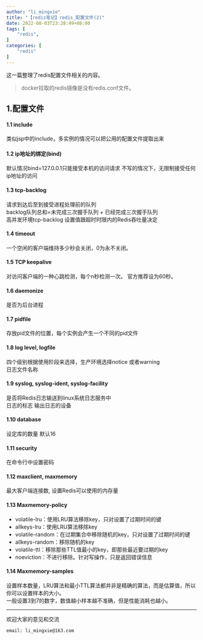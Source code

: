 ```yaml
---
author: "li_mingxie"
title: "【redis笔记】redis_配置文件(2)"
date: 2022-08-03T23:28:49+08:00
tags: [
    "redis",
]
categories: [
    "redis"
]
---
```


这一篇整理了redis配置文件相关的内容。<!--more-->  

> docker拉取的redis镜像是没有redis.conf文件。

## 1.配置文件

#### 1.1 include

类似jsp中的include，多实例的情况可以把公用的配置文件提取出来

#### 1.2 ip地址的绑定(bind)

默认情况bind=127.0.0.1只能接受本机的访问请求
不写的情况下，无限制接受任何ip地址的访问  

#### 1.3 tcp-backlog

请求到达后至到接受进程处理前的队列  
backlog队列总和=未完成三次握手队列 +  已经完成三次握手队列  
高并发环境tcp-backlog 设置值跟超时时限内的Redis吞吐量决定  

#### 1.4 timeout

一个空闲的客户端维持多少秒会关闭，0为永不关闭。

#### 1.5 TCP keepalive

对访问客户端的一种心跳检测，每个n秒检测一次。
官方推荐设为60秒。

#### 1.6 daemonize

是否为后台进程

#### 1.7 pidfile

存放pid文件的位置，每个实例会产生一个不同的pid文件

#### 1.8 log level, logfile

四个级别根据使用阶段来选择，生产环境选择notice 或者warning  
日志文件名称

#### 1.9 syslog, syslog-ident, syslog-facility

是否将Redis日志输送到linux系统日志服务中  
日志的标志
输出日志的设备

#### 1.10 database

设定库的数量 默认16

#### 1.11 security

在命令行中设置密码

#### 1.12 maxclient, maxmemory

最大客户端连接数, 设置Redis可以使用的内存量

#### 1.13 Maxmemory-policy

* volatile-lru：使用LRU算法移除key，只对设置了过期时间的键
* allkeys-lru：使用LRU算法移除key
* volatile-random：在过期集合中移除随机的key，只对设置了过期时间的键
* allkeys-random：移除随机的key
* volatile-ttl：移除那些TTL值最小的key，即那些最近要过期的key
* noeviction：不进行移除。针对写操作，只是返回错误信息

#### 1.14 Maxmemory-samples

设置样本数量，LRU算法和最小TTL算法都并非是精确的算法，而是估算值，所以你可以设置样本的大小。  
一般设置3到7的数字，数值越小样本越不准确，但是性能消耗也越小。

----------------------------------------------
欢迎大家的意见和交流

`email: li_mingxie@163.com`
